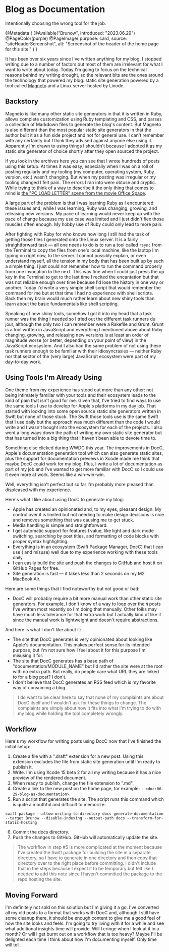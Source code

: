 # Blog as Documentation
Intentionally choosing the wrong tool for the job.

@Metadata {
  @Available("Brunow", introduced: "2023.06.29")
  @PageColor(purple)
  @PageImage(
    purpose: card,
    source: "siteHeaderScreenshot",
    alt: "Screenshot of the header of the home page for this site."
  )
}

It has been over six years since I've written anything for my blog. I stopped
writing due to a number of factors but most of them are irrelevant for what I
want to write about today. Today I'm going to focus on the technical reasons
behind my writing drought, so the relevant bits are the ones around the
technology that powered my blog: static site generation powered by a tool called
[Magneto](https://github.com/donmelton/magneto) and a Linux server hosted by
Linode.

## Backstory

Magneto is like many other static site generators in that it is written in
Ruby, allows complete customization using Ruby templating and CSS, and parses a
collection of Markdown files to generate the blog's content. But Magneto is also
different than the most popular static site generators in that the author built
it as a fun side project and not for general use. I can't remember with any
certainty but I think they advised against anyone else using it. Apparently I'm
drawn to using things I shouldn't because I adopted it as my static site
generator of choice shortly after they open sourced the project.

If you look in the archives here you can see that I wrote hundreds of posts
using this setup. At times it was easy, especially when I was on a roll of
posting regularly and my tooling (my computer, operating system, Ruby
version, etc.) wasn't changing. But when my posting was irregular or my tooling
changed I felt pain. The errors I ran into were obtuse and cryptic. While trying
to think of a way to describe it the only thing that comes to mind is 
[the "PC LOAD LETTER" scene from the movie Office Space](https://www.youtube.com/watch?v=5QQdNbvSGok).

A large part of the problem is that I was learning Ruby as I encountered these
issues and, while I was learning, Ruby was changing, growing, and releasing new
versions. My pace of learning would never keep up with the pace of change
because my use case was limited and I just didn't flex those muscles often
enough. My hobby use of Ruby could only lead to more pain.

After fighting with Ruby for who knows how long I still had the task of getting
those files I generated onto the Linux server. It is a fairly straightforward
task &mdash; all one needs to do is to run a tool called `rsync` from the
Terminal to copy the files from one's local machine, like the laptop I'm typing
on right now, to the server. I cannot possibly explain, or even understand
myself, all the tension in my body that has been built up by such a simple
thing. I just could not remember how to run the command properly from one
invocation to the next. This was fine when I could just press the up key in the
Terminal to get to the last time I recited the encantation but that was not
reliable enough over time because I'd lose the history in one way or another.
Today I'd write a very simple shell script that would remember the command for
me but at that time I had no experience with shell scripts. Back then my brain
would much rather learn about new shiny tools than learn about the basic
fundamentals like shell scripting. 

Speaking of new shiny tools, somehow I got it into my head that a task runner
was the thing I needed so I tried out the different task runners du jour,
although the only two I can remember were a Rakefile and Grunt. Grunt is a tool
written in JavaScript and everything I mentioned above about Ruby changing,
growing, and releasing new versions is at least an order of magnitude worse (or
better, depending on your point of view) in the JavaScript ecosystem. And I also
had the same problem of not using these task runners enough to be familiar with
their idiosyncrasies &mdash; neither Ruby nor that sector of the (very large)
JavaScript ecosystem were part of my day-to-day work.

## Using Tools I'm Already Using

One theme from my experience has stood out more than any other:  not being
intimately familiar with your tools and their ecosystem leads to the kind of 
pain that isn't good for me. Given that, I've tried to find ways to use the same
tools I use to develop for Apple's platforms in my day job. That started with
looking into some open source static site generators written in Swift but none
of those stuck. The Swift those tools use is the same Swift that I use daily but
the approach was much different than the code I would write and I wasn't bought
into the ecosystem for each of the projects. I also went a long ways down the
path of writing my own static site generator but that has turned into a big
thing that I haven't been able to devote time to.

Something else clicked during WWDC this year. The improvements in DocC,
Apple's documentation generation tool which can also generate static sites, plus
the support for documentation previews in Xcode made me think that maybe DocC
could work for my blog. Plus, I write a lot of documentation as part of my job
and I've wanted to get more familiar with DocC so I could use it even more at
work. Seems like a win-win-win.

Well, everything isn't perfect but so far I'm probably more pleased than
displeased with my experience.

Here's what I like about using DocC to generate my blog:

* Apple has created an opinionated and, to my eyes, pleasant design. My control 
over it is limited but not needing to make design decisions is nice and removes
something that was causing me to get stuck.
* Media handling is simple and straightforward.
* I get automatic support for features I value, like light and dark mode 
switching, searching by post titles, and formatting of code blocks with proper
syntax highlighting.
* Everything is in an ecosystem (Swift Package Manager, DocC) that I can use (
and misuse) well due to my experience working with these tools daily.
* I can easily build the site and push the changes to GitHub and host it on
GitHub Pages for free.
* Site generation is fast &mdash; it takes less than 2 seconds on my M2 MacBook
Air.

Here are some things that I find noteworthy but not good or bad:

* DocC will probably require a bit more manual work than other static site
generators. For example, I don't know of a way to loop over the `N` posts I've
written most recently so I'm doing that manually. Other folks may have much less
tolerance for that extra work but I actually kind of like it since the manual
work is lightweight and doesn't require abstractions.

And here is what I don't like about it:

* The site that DocC generates is very opinionated about looking like Apple's
documentation. This makes perfect sense for its intended purpose, but I'm not
sure how I feel about it for this purpose I'm misusing it for.
* The site that DocC generates has a base path of "documentation/MODULE_NAME"
but I'd rather the site were at the root with no extra path. But really, do
people care what URL they are linked to for a blog post? I don't.
* I don't believe that DocC generates an RSS feed which is my favorite way of
consuming a blog.

> I do want to be clear here to say that none of my complaints are about DocC
itself and I wouldn't ask for these things to change. The complaints are simply
about how it fits into what I'm trying to do with my blog while holding the tool
completely wrongly.

## Workflow

Here's my workflow for writing posts using DocC now that I've finished the 
initial setup:

1. Create a file with a ".draft" extension for a new post. Using this extension
excludes the file from static site generation until I'm ready to publish it. 
2. Write. I'm using Xcode 15 beta 2 for all my writing because it has a nice
preview of the rendered document.
3. When ready to publish, change the file extension to ".md".
4. Create a link to the new post on the home page, for example: `- <doc:06-29-blog-as-documentation>`.
5. Run a script that generates the site. The script runs this command which is
quite a mouthful and difficult to memorize: 
```shell 
swift package --allow-writing-to-directory docs generate-documentation --target Brunow --disable-indexing --output-path docs --transform-for-static-hosting
```
6. Commit the docs directory.
7. Push the changes to GitHub. GitHub will automatically update the site.

> The workflow in step #5 is more complicated at the moment because I've created
the Swift package for building the site in a separate directory, so I have to 
generate in one directory and then copy that directory over to the right place
before committing. I didn't include that in the steps because I expect it to be
temporary but felt like I needed to add this note since I haven't committed the
package to the repo hosting the site.

## Moving Forward

I'm definitely not sold on this solution but I'm giving it a go. I've
converted all my old posts to a format that works with DocC and, although I
still have some cleanup there, it should be enough content to give me a good
feel of how the site looks and feels. I'm going to try living with it for a
while and see what additional insights time will provide. Will I cringe when I
look at it in a month? Or will I get burnt out on a workflow that is too heavy?
Maybe I'll be delighted each time I think about how I'm documenting myself.
Only time will tell.
